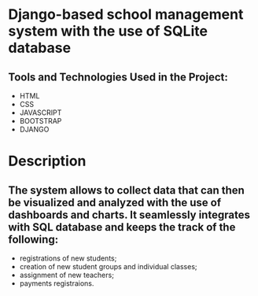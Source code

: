 # Django-based school management system with the use of SQLite database
## Tools and Technologies Used in the Project:
- HTML
- CSS
- JAVASCRIPT
- BOOTSTRAP
- DJANGO
# Description
## The system allows to collect data that can then be visualized and analyzed with the use of dashboards and charts. It seamlessly integrates with SQL database and keeps the track of the following: 
- registrations of new students; 
- creation of new student groups and individual classes; 
- assignment of new teachers; 
- payments registraions.
